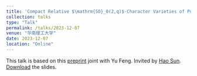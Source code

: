 ```yaml
---
title: 'Compact Relative $\mathrm{SO}_0(2,q)$-Character Varieties of Punctured Spheres'
collection: talks
type: "Talk"
permalink: /talks/2023-12-07
venue: "华南理工大学"
date: 2023-12-07
location: "Online"
---
```


This talk is based on this [preprint](https://arxiv.org/abs/2309.15553) joint with Yu Feng. Invited by [Hao Sun](https://haosun71275.github.io/HaoSun/). [Download](https://llddeddym.github.io/files/2023-12-07-Slides.pdf) the slides.
